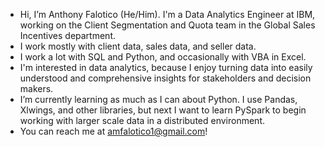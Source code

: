 - Hi, I’m Anthony Falotico (He/Him).  I'm a Data Analytics Engineer at IBM, working on the Client Segmentation and Quota team in the Global Sales Incentives department.
- I work mostly with client data, sales data, and seller data.
- I work a lot with SQL and Python, and occasionally with VBA in Excel.
- I'm interested in data analytics, because I enjoy turning data into easily understood and comprehensive insights for stakeholders and decision makers.
- I’m currently learning as much as I can about Python.  I use Pandas, Xlwings, and other libraries, but next I want to learn PySpark to begin working with larger scale data in a distributed environment.
- You can reach me at amfalotico1@gmail.com!
